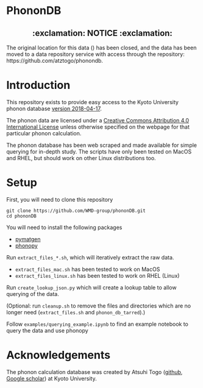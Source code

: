 # PhononDB
<h2 align="center">:exclamation: NOTICE :exclamation:</h2>
The original location for this data () has been closed, and the data has been moved to a data repository service with access through the repository: https://github.com/atztogo/phonondb.

# Introduction
This repository exists to provide easy access to the Kyoto University phonon database [version 2018-04-17](http://phonondb.mtl.kyoto-u.ac.jp/ph20180417/index.html).

The phonon data are licensed under a [Creative Commons Attribution 4.0 International License](https://creativecommons.org/licenses/by/4.0/) unless otherwise specified on the webpage for that particular phonon calculation.

The phonon database has been web scraped and made available for simple querying for in-depth study.
The scripts have only been tested on MacOS and RHEL, but should work on other Linux distributions too.


# Setup

First, you will need to clone this repository
```
git clone https://github.com/WMD-group/phononDB.git
cd phononDB
```
You will need to install the following packages
* [pymatgen](https://pymatgen.org/installation.html)
* [phonopy](https://phonopy.github.io/phonopy/install.html)

Run `extract_files_*.sh`, which will iteratively extract the raw data.
* `extract_files_mac.sh` has been tested to work on MacOS
* `extract_files_linux.sh` has been tested to work on RHEL (Linux)

Run `create_lookup_json.py` which will create a lookup table to allow querying of the data.

(Optional: run `cleanup.sh` to remove the files and directories which are no longer need (`extract_files.sh` and `phonon_db_tarred`).)

Follow `examples/querying_example.ipynb` to find an example notebook to query the data and use phonopy


# Acknowledgements
The phonon calculation database was created by Atsuhi Togo ([github](https://atztogo.github.io), [Google scholar](https://scholar.google.com/citations?user=z8wRUJAAAAAJ&hl=en)) at Kyoto University.

